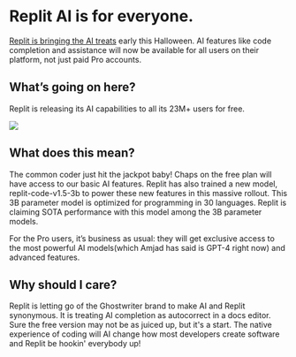 # Replit AI is for everyone.

[Replit is bringing the AI treats](https://blog.replit.com/ai4all?utm_source=bensbites\&utm_medium=referral\&utm_campaign=replit-ai-is-for-everyone) early this Halloween. AI features like code completion and assistance will now be available for all users on their platform, not just paid Pro accounts.

## What’s going on here?

Replit is releasing its AI capabilities to all its 23M+ users for free.

![](https://media.beehiiv.com/cdn-cgi/image/fit=scale-down,format=auto,onerror=redirect,quality=80/uploads/asset/file/19d898ad-2b2d-4c47-8b58-4cc5c22a51d0/image.png)

## What does this mean?

The common coder just hit the jackpot baby! Chaps on the free plan will have access to our basic AI features. Replit has also trained a new model, replit-code-v1.5-3b to power these new features in this massive rollout. This 3B parameter model is optimized for programming in 30 languages. Replit is claiming SOTA performance with this model among the 3B parameter models.

For the Pro users, it’s business as usual: they will get exclusive access to the most powerful AI models(which Amjad has said is GPT-4 right now) and advanced features.

## Why should I care?

Replit is letting go of the Ghostwriter brand to make AI and Replit synonymous. It is treating AI completion as autocorrect in a docs editor. Sure the free version may not be as juiced up, but it's a start. The native experience of coding will AI change how most developers create software and Replit be hookin' everybody up!
